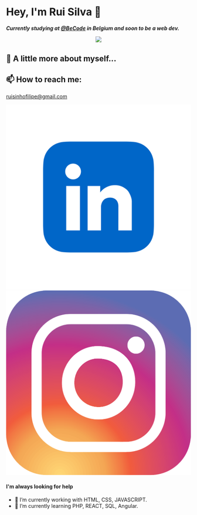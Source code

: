 # Hey, I'm Rui Silva 👋

***Currently studying at [@BeCode](https://becode.org/) in Belgium and soon to be a web dev.*** 

<p align="center">
  <img src="https://media.giphy.com/media/v1.Y2lkPTc5MGI3NjExNWU0YTQ1MDZkYzllNWViZDNhODI0MTc5NjJhNGM5Y2EyNGMxNmY0OSZlcD12MV9pbnRlcm5hbF9naWZzX2dpZklkJmN0PWc/iIqmM5tTjmpOB9mpbn/giphy.gif" />
</p>

## :book: A little more about myself...


## 📫 How to reach me:
[ruisinhofilipe@gmail.com](ruisinhofilipe@gmail.com)

[![](./socials/linkedin.png)](https://www.linkedin.com/in/rui-filipe-721600276/)
[![](./socials/instagram.png)](https://www.instagram.com/ruisinhofilipe/?hl=en)


#### I'm always looking for help
- 🔭 I’m currently working with HTML, CSS, JAVASCRIPT.
- 🌱 I’m currently learning PHP, REACT, SQL, Angular.

